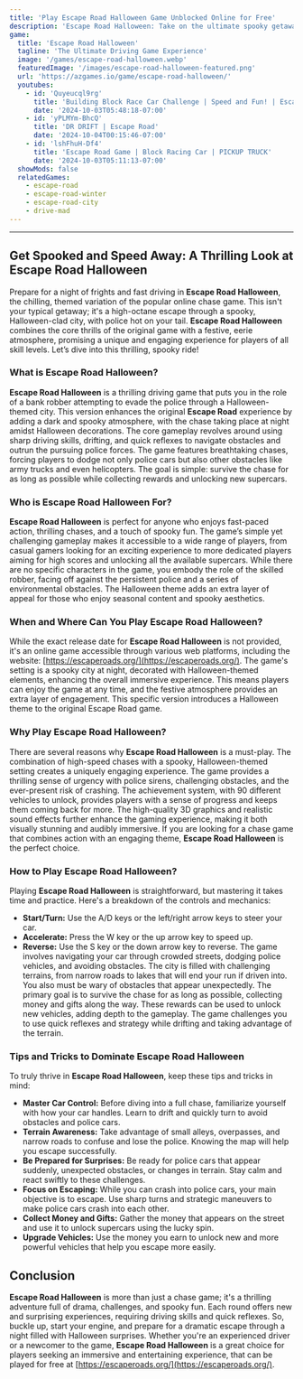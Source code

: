 ```yaml
---
title: 'Play Escape Road Halloween Game Unblocked Online for Free'
description: 'Escape Road Halloween: Take on the ultimate spooky getaway! Navigate through a city haunted with ghouls, evade police cars with jack-o-lanterns, and collect candy to upgrade your vehicle. Test your driving skills in this chilling version of the popular game, Play online and join the Halloween madness!'
game:
  title: 'Escape Road Halloween'
  tagline: 'The Ultimate Driving Game Experience'
  image: '/games/escape-road-halloween.webp'
  featuredImage: '/images/escape-road-halloween-featured.png'
  url: 'https://azgames.io/game/escape-road-halloween/'
  youtubes:
    - id: 'Quyeucql9rg'
      title: 'Building Block Race Car Challenge | Speed and Fun! | Escape Road'
      date: '2024-10-03T05:48:18-07:00'
    - id: 'yPLMYm-BhcQ'
      title: 'DR DRIFT | Escape Road'
      date: '2024-10-04T00:15:46-07:00'
    - id: 'lshFhuH-Df4'
      title: 'Escape Road Game | Block Racing Car | PICKUP TRUCK'
      date: '2024-10-03T05:11:13-07:00'
  showMods: false
  relatedGames:
    - escape-road
    - escape-road-winter
    - escape-road-city
    - drive-mad
---
```

---

## Get Spooked and Speed Away: A Thrilling Look at Escape Road Halloween

Prepare for a night of frights and fast driving in **Escape Road Halloween**, the chilling, themed variation of the popular online chase game. This isn't your typical getaway; it's a high-octane escape through a spooky, Halloween-clad city, with police hot on your tail. **Escape Road Halloween** combines the core thrills of the original game with a festive, eerie atmosphere, promising a unique and engaging experience for players of all skill levels. Let’s dive into this thrilling, spooky ride!

### What is Escape Road Halloween?

**Escape Road Halloween** is a thrilling driving game that puts you in the role of a bank robber attempting to evade the police through a Halloween-themed city. This version enhances the original **Escape Road** experience by adding a dark and spooky atmosphere, with the chase taking place at night amidst Halloween decorations. The core gameplay revolves around using sharp driving skills, drifting, and quick reflexes to navigate obstacles and outrun the pursuing police forces. The game features breathtaking chases, forcing players to dodge not only police cars but also other obstacles like army trucks and even helicopters. The goal is simple: survive the chase for as long as possible while collecting rewards and unlocking new supercars.

### Who is Escape Road Halloween For?

**Escape Road Halloween** is perfect for anyone who enjoys fast-paced action, thrilling chases, and a touch of spooky fun. The game’s simple yet challenging gameplay makes it accessible to a wide range of players, from casual gamers looking for an exciting experience to more dedicated players aiming for high scores and unlocking all the available supercars. While there are no specific characters in the game, you embody the role of the skilled robber, facing off against the persistent police and a series of environmental obstacles. The Halloween theme adds an extra layer of appeal for those who enjoy seasonal content and spooky aesthetics.

### When and Where Can You Play Escape Road Halloween?

While the exact release date for **Escape Road Halloween** is not provided, it's an online game accessible through various web platforms, including the website: [https://escaperoads.org/](https://escaperoads.org/). The game's setting is a spooky city at night, decorated with Halloween-themed elements, enhancing the overall immersive experience. This means players can enjoy the game at any time, and the festive atmosphere provides an extra layer of engagement. This specific version introduces a Halloween theme to the original Escape Road game.

### Why Play Escape Road Halloween?

There are several reasons why **Escape Road Halloween** is a must-play. The combination of high-speed chases with a spooky, Halloween-themed setting creates a uniquely engaging experience. The game provides a thrilling sense of urgency with police sirens, challenging obstacles, and the ever-present risk of crashing. The achievement system, with 90 different vehicles to unlock, provides players with a sense of progress and keeps them coming back for more. The high-quality 3D graphics and realistic sound effects further enhance the gaming experience, making it both visually stunning and audibly immersive. If you are looking for a chase game that combines action with an engaging theme, **Escape Road Halloween** is the perfect choice.

### How to Play Escape Road Halloween?

Playing **Escape Road Halloween** is straightforward, but mastering it takes time and practice. Here's a breakdown of the controls and mechanics:

*   **Start/Turn:** Use the A/D keys or the left/right arrow keys to steer your car.
*   **Accelerate:** Press the W key or the up arrow key to speed up.
*   **Reverse:** Use the S key or the down arrow key to reverse.
    The game involves navigating your car through crowded streets, dodging police vehicles, and avoiding obstacles. The city is filled with challenging terrains, from narrow roads to lakes that will end your run if driven into. You also must be wary of obstacles that appear unexpectedly. The primary goal is to survive the chase for as long as possible, collecting money and gifts along the way. These rewards can be used to unlock new vehicles, adding depth to the gameplay. The game challenges you to use quick reflexes and strategy while drifting and taking advantage of the terrain.

### Tips and Tricks to Dominate Escape Road Halloween

To truly thrive in **Escape Road Halloween**, keep these tips and tricks in mind:

*   **Master Car Control:** Before diving into a full chase, familiarize yourself with how your car handles. Learn to drift and quickly turn to avoid obstacles and police cars.
*   **Terrain Awareness:** Take advantage of small alleys, overpasses, and narrow roads to confuse and lose the police. Knowing the map will help you escape successfully.
*   **Be Prepared for Surprises:** Be ready for police cars that appear suddenly, unexpected obstacles, or changes in terrain. Stay calm and react swiftly to these challenges.
*   **Focus on Escaping:** While you can crash into police cars, your main objective is to escape. Use sharp turns and strategic maneuvers to make police cars crash into each other.
*   **Collect Money and Gifts:** Gather the money that appears on the street and use it to unlock supercars using the lucky spin.
*   **Upgrade Vehicles:** Use the money you earn to unlock new and more powerful vehicles that help you escape more easily.

## Conclusion

**Escape Road Halloween** is more than just a chase game; it's a thrilling adventure full of drama, challenges, and spooky fun. Each round offers new and surprising experiences, requiring driving skills and quick reflexes. So, buckle up, start your engine, and prepare for a dramatic escape through a night filled with Halloween surprises. Whether you're an experienced driver or a newcomer to the game, **Escape Road Halloween** is a great choice for players seeking an immersive and entertaining experience, that can be played for free at [https://escaperoads.org/](https://escaperoads.org/).
